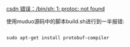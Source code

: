[csdn 错误：/bin/sh: 1: protoc: not found](https://blog.csdn.net/zhangxiao93/article/details/51768899)


使用muduo源码中的脚本build.sh进行到一半报错:

```shell

sudo apt-get install protobuf-compiler

```

